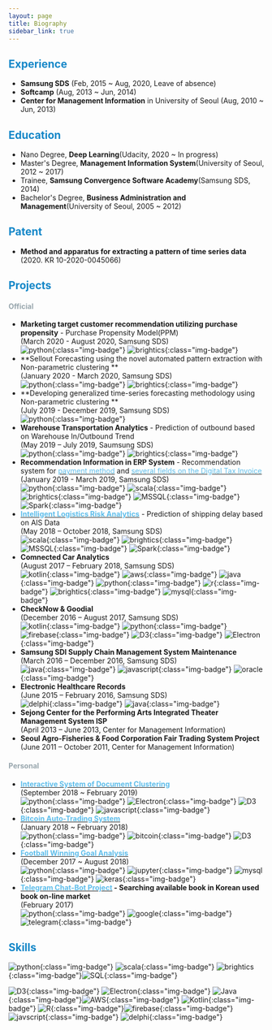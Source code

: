 ```yaml
---
layout: page
title: Biography
sidebar_link: true
---
```




## <font color="#1487c8">Experience</font>
* **Samsung SDS** (Feb, 2015 ~ Aug, 2020, Leave of absence)
* **Softcamp** (Aug, 2013 ~ Jun, 2014)
* **Center for Management Information** in University of Seoul (Aug, 2010 ~ Jun, 2013)

## <font color="#1487c8">Education</font>
* Nano Degree, **Deep Learning**(Udacity, 2020 ~ In progress)
* Master's Degree, **Management Information System**(University of Seoul, 2012 ~ 2017)
* Trainee, **Samsung Convergence Software Academy**(Samsung SDS, 2014)
* Bachelor's Degree, **Business Administration and Management**(University of Seoul, 2005 ~ 2012)

## <font color="#1487c8">Patent</font>
* **Method and apparatus for extracting a pattern of time series data** (2020. KR 10-2020-0045066)

## <font color="#1487c8">Projects</font>

#### <font color="#98a6ad">Official</font>

* **Marketing target customer recommendation utilizing purchase propensity** - Purchase Propensity Model(PPM)<br>(March 2020 - August 2020, Samsung SDS)<br>
![python](https://img.shields.io/badge/python-green.svg?logo=python&style=for-the-badge&colorB=AAAAAA){:class="img-badge"} ![brightics](https://img.shields.io/badge/Brightics-green.svg?logo=samsung&style=for-the-badge&colorB=AAAAAA){:class="img-badge"}
* **Sellout Forecasting using the novel automated pattern extraction with Non-parametric clustering **<br>(January 2020 - March 2020, Samsung SDS)<br>
![python](https://img.shields.io/badge/python-green.svg?logo=python&style=for-the-badge&colorB=AAAAAA){:class="img-badge"} ![brightics](https://img.shields.io/badge/Brightics-green.svg?logo=samsung&style=for-the-badge&colorB=AAAAAA){:class="img-badge"}
* **Developing generalized time-series forecasting methodology using Non-parametric clustering **<br>(July 2019 - December 2019, Samsung SDS)<br>
![python](https://img.shields.io/badge/python-green.svg?logo=python&style=for-the-badge&colorB=AAAAAA){:class="img-badge"}
* **Warehouse Transportation Analytics** - Prediction of outbound based on Warehouse In/Outbound Trend<br>(May 2019 – July 2019, Saumsung SDS)<br>
![python](https://img.shields.io/badge/python-green.svg?logo=python&style=for-the-badge&colorB=AAAAAA){:class="img-badge"} ![brightics](https://img.shields.io/badge/Brightics-green.svg?logo=samsung&style=for-the-badge&colorB=AAAAAA){:class="img-badge"}
* **Recommendation Information in ERP System** - Recommendation system for [<font color="#5fbeeb">payment method</font>](https://madigun697.github.io/blog/project/2019/03/31/Recommendation-Payment-Method-base-on-Account-Payable.html) and [<font color="#5fbeeb">several fields on the Digital Tax Invoice</font>](https://madigun697.github.io/blog/project/2019/03/31/Recommendation-Account-Payable_fields-based-on-Digital-Tax-Invoice(DTI).html)<br>(January 2019 - March 2019, Samsung SDS)<br>
![python](https://img.shields.io/badge/python-green.svg?logo=python&style=for-the-badge&colorB=AAAAAA){:class="img-badge"} ![scala](https://img.shields.io/badge/scala-green.svg?logo=scala&style=for-the-badge&colorB=AAAAAA){:class="img-badge"} ![brightics](https://img.shields.io/badge/Brightics-green.svg?logo=samsung&style=for-the-badge&colorB=AAAAAA){:class="img-badge"} ![MSSQL](https://img.shields.io/badge/MSSQL-green.svg?logo=microsoft&style=for-the-badge&colorB=AAAAAA){:class="img-badge"} ![Spark](https://img.shields.io/badge/Spark-green.svg?style=for-the-badge&colorB=AAAAAA){:class="img-badge"} 
* **[<font color="#5fbeeb">Intelligent Logistics Risk Analytics</font>](https://madigun697.github.io/blog/project/2018/10/31/Prediction-of-shipping-delay-based-on-AIS-Data.html)** - Prediction of shipping delay based on AIS Data<br>(May 2018 – October 2018, Samsung SDS) <br>
  ![scala](https://img.shields.io/badge/scala-green.svg?logo=scala&style=for-the-badge&colorB=AAAAAA){:class="img-badge"} ![brightics](https://img.shields.io/badge/Brightics-green.svg?logo=samsung&style=for-the-badge&colorB=AAAAAA){:class="img-badge"} ![MSSQL](https://img.shields.io/badge/MSSQL-green.svg?logo=microsoft&style=for-the-badge&colorB=AAAAAA){:class="img-badge"} ![Spark](https://img.shields.io/badge/Spark-green.svg?style=for-the-badge&colorB=AAAAAA){:class="img-badge"} 
* **Comnected Car Analytics**<br>(August 2017 – February 2018, Samsung SDS)  <br>
  ![kotlin](https://img.shields.io/badge/kotlin-green.svg?logo=kotlin&style=for-the-badge&colorB=AAAAAA){:class="img-badge"} ![aws](https://img.shields.io/badge/AWS-green.svg?logo=amazon&style=for-the-badge&colorB=AAAAAA){:class="img-badge"} ![java](https://img.shields.io/badge/java-green.svg?logo=java&style=for-the-badge&colorB=AAAAAA){:class="img-badge"} ![python](https://img.shields.io/badge/python-green.svg?logo=python&style=for-the-badge&colorB=AAAAAA){:class="img-badge"} ![r](https://img.shields.io/badge/r-green.svg?logo=r&style=for-the-badge&colorB=AAAAAA){:class="img-badge"} ![brightics](https://img.shields.io/badge/Brightics-green.svg?logo=samsung&style=for-the-badge&colorB=AAAAAA){:class="img-badge"} ![mysql](https://img.shields.io/badge/mysql-green.svg?logo=mysql&style=for-the-badge&colorB=AAAAAA){:class="img-badge"} 
* **CheckNow & Goodial**<br>(December 2016 – August 2017, Samsung SDS)  <br>
  ![kotlin](https://img.shields.io/badge/kotlin-green.svg?logo=kotlin&style=for-the-badge&colorB=AAAAAA){:class="img-badge"} ![python](https://img.shields.io/badge/python-green.svg?logo=python&style=for-the-badge&colorB=AAAAAA){:class="img-badge"} ![firebase](https://img.shields.io/badge/firebase-green.svg?logo=firebase&style=for-the-badge&colorB=AAAAAA){:class="img-badge"} ![D3](https://img.shields.io/badge/d3-green.svg?logo=d3.js&style=for-the-badge&colorB=AAAAAA){:class="img-badge"} ![Electron](https://img.shields.io/badge/electron-green.svg?style=for-the-badge&colorB=AAAAAA){:class="img-badge"}
* **Samsung SDI Supply Chain Management System Maintenance**<br>(March 2016 – December 2016, Samsung SDS)  <br>
   ![java](https://img.shields.io/badge/java-green.svg?logo=java&style=for-the-badge&colorB=AAAAAA){:class="img-badge"} ![javascript](https://img.shields.io/badge/javascript-green.svg?logo=javascript&style=for-the-badge&colorB=AAAAAA){:class="img-badge"} ![oracle](https://img.shields.io/badge/OracleDB-green.svg?style=for-the-badge&colorB=AAAAAA){:class="img-badge"} 
* **Electronic Healthcare Records**<br>(June 2015 – February 2016, Samsung SDS)  <br>
   ![delphi](https://img.shields.io/badge/delphi-green.svg?style=for-the-badge&colorB=AAAAAA){:class="img-badge"} ![java](https://img.shields.io/badge/java-green.svg?logo=java&style=for-the-badge&colorB=AAAAAA){:class="img-badge"} 
* **Sejong Center for the Performing Arts Integrated Theater Management System ISP**<br>(April 2013 – June 2013, Center for Management Information)
* **Seoul Agro-Fisheries & Food Corporation Fair Trading System Project**<br>(June 2011 – October 2011, Center for Management Information)

#### <font color="#98a6ad">Personal</font>

* **[<font color="#5fbeeb">Interactive System of Document Clustering</font>](https://madigun697.github.io/blog/project/2018/12/21/Comparing-Topic-Modeling-and-Document-Clustering.html)**<br>(September 2018 ~ February 2019)  <br>
  ![python](https://img.shields.io/badge/python-green.svg?logo=python&style=for-the-badge&colorB=AAAAAA){:class="img-badge"} ![Electron](https://img.shields.io/badge/electron-green.svg?style=for-the-badge&colorB=AAAAAA){:class="img-badge"} ![D3](https://img.shields.io/badge/d3-green.svg?logo=d3.js&style=for-the-badge&colorB=AAAAAA){:class="img-badge"} ![javascript](https://img.shields.io/badge/javascript-green.svg?logo=javascript&style=for-the-badge&colorB=AAAAAA){:class="img-badge"} 
* **[<font color="#5fbeeb">Bitcoin Auto-Trading System</font>](https://madigun697.github.io/blog/project/2018/02/10/Cryptocurrencies_Auto_Trading_System.html)**<br>(January 2018 ~ February 2018)  <br>
  ![python](https://img.shields.io/badge/python-green.svg?logo=python&style=for-the-badge&colorB=AAAAAA){:class="img-badge"} ![bitcoin](https://img.shields.io/badge/bitcoin-green.svg?logo=bitcoin&style=for-the-badge&colorB=AAAAAA){:class="img-badge"} ![D3](https://img.shields.io/badge/d3-green.svg?logo=d3.js&style=for-the-badge&colorB=AAAAAA){:class="img-badge"}
* **[<font color="#5fbeeb">Football Winning Goal Analysis</font>](https://github.com/madigun697/football_data_analysis)**<br>(December 2017 ~ August 2018)  <br>
  ![python](https://img.shields.io/badge/python-green.svg?logo=python&style=for-the-badge&colorB=AAAAAA){:class="img-badge"} ![jupyter](https://img.shields.io/badge/jupyter-green.svg?logo=jupyter&style=for-the-badge&colorB=AAAAAA){:class="img-badge"} ![mysql](https://img.shields.io/badge/mysql-green.svg?logo=mysql&style=for-the-badge&colorB=AAAAAA){:class="img-badge"} ![keras](https://img.shields.io/badge/keras-green.svg?style=for-the-badge&colorB=AAAAAA){:class="img-badge"} 
* **[<font color="#5fbeeb">Telegram Chat-Bot Project</font>](https://github.com/madigun697/aladin-usedbook-search-bot) - Searching available book in Korean used book on-line market**<br>(February 2017)  <br>
  ![python](https://img.shields.io/badge/python-green.svg?logo=python&style=for-the-badge&colorB=AAAAAA){:class="img-badge"} ![google](https://img.shields.io/badge/google-green.svg?logo=google&style=for-the-badge&colorB=AAAAAA){:class="img-badge"} ![telegram](https://img.shields.io/badge/telegram-green.svg?logo=telegram&style=for-the-badge&colorB=AAAAAA){:class="img-badge"} 

## <font color="#1487c8">Skills</font>

![python](https://img.shields.io/badge/python-2016~Now-green.svg?logo=python&style=for-the-badge&colorB=3776AB){:class="img-badge"} ![scala](https://img.shields.io/badge/scala-2018~Now-green.svg?logo=scala&style=for-the-badge&colorB=DC322F){:class="img-badge"} ![brightics](https://img.shields.io/badge/Brightics-2017~Now-green.svg?logo=samsung&style=for-the-badge&colorB=1428A0){:class="img-badge"}![SQL](https://img.shields.io/badge/SQL-2010~Now-green.svg?style=for-the-badge&colorB=4479A1){:class="img-badge"} 

![D3](https://img.shields.io/badge/D3-2017~2019-green.svg?logo=d3.js&style=for-the-badge&colorB=F9A03C){:class="img-badge"} ![Electron](https://img.shields.io/badge/electron-2017~2019-green.svg?&style=for-the-badge&colorB=9FEAF9){:class="img-badge"} ![Java](https://img.shields.io/badge/java-2015~2018-green.svg?logo=java&style=for-the-badge&colorB=007396){:class="img-badge"}![AWS](https://img.shields.io/badge/AWS-2017~2018-green.svg?logo=amazon&style=for-the-badge&colorB=FF9900){:class="img-badge"} ![Kotlin](https://img.shields.io/badge/kotlin-2016~2018-green.svg?logo=kotlin&style=for-the-badge&colorB=0095D5){:class="img-badge"} ![R](https://img.shields.io/badge/R-2017~2018-green.svg?logo=r&style=for-the-badge&colorB=276DC3){:class="img-badge"}![firebase](https://img.shields.io/badge/firebase-2016~2017-green.svg?logo=firebase&style=for-the-badge&colorB=FFCA28){:class="img-badge"} ![javscript](https://img.shields.io/badge/javascript-2016~2018-green.svg?logo=javascript&style=for-the-badge&colorB=F7DF1E){:class="img-badge"} ![delphi](https://img.shields.io/badge/delphi-2015~2016-green.svg?style=for-the-badge&colorB=E42627){:class="img-badge"}

